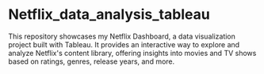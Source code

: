# Netflix_data_analysis_tableau
This repository showcases my Netflix Dashboard, a data visualization project built with Tableau. It provides an interactive way to explore and analyze Netflix's content library, offering insights into movies and TV shows based on ratings, genres, release years, and more.
